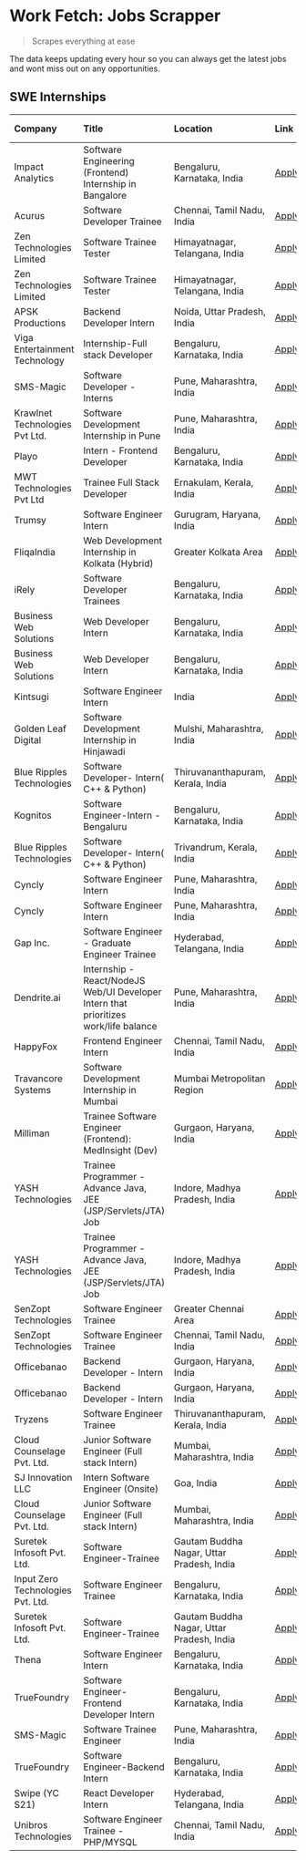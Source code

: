# Work Fetch: Jobs Scrapper
> Scrapes everything at ease

The data keeps updating every hour so you can always get the latest jobs and wont miss out on any opportunities.

## SWE Internships
<!--START_SECTION:workfetch-->
| Company                           | Title                                                                                | Location                                  | Link                                                                                                                                                                                                                                                                                                  | Date Posted   |
|:----------------------------------|:-------------------------------------------------------------------------------------|:------------------------------------------|:------------------------------------------------------------------------------------------------------------------------------------------------------------------------------------------------------------------------------------------------------------------------------------------------------|:--------------|
| Impact Analytics                  | Software Engineering (Frontend) Internship in Bangalore                              | Bengaluru, Karnataka, India               | [Apply](https://in.linkedin.com/jobs/view/software-engineering-frontend-internship-in-bangalore-at-impact-analytics-3872535077?position=7&pageNum=0&refId=KSEJWayS8o%2Bjlm51iQP8NQ%3D%3D&trackingId=vDIcRgFLe71YhnMgSD6nPg%3D%3D&trk=public_jobs_jserp-result_search-card)                            | 2024-03-26    |
| Acurus                            | Software Developer Trainee                                                           | Chennai, Tamil Nadu, India                | [Apply](https://in.linkedin.com/jobs/view/software-developer-trainee-at-acurus-3871400616?position=19&pageNum=0&refId=KSEJWayS8o%2Bjlm51iQP8NQ%3D%3D&trackingId=lLeyTmfXtZf4KNjdZfb5UQ%3D%3D&trk=public_jobs_jserp-result_search-card)                                                                | 2024-03-26    |
| Zen Technologies Limited          | Software Trainee Tester                                                              | Himayatnagar, Telangana, India            | [Apply](https://in.linkedin.com/jobs/view/software-trainee-tester-at-zen-technologies-limited-3872100214?position=31&pageNum=0&refId=KSEJWayS8o%2Bjlm51iQP8NQ%3D%3D&trackingId=mOQBD5juOEFLQMxmIyGk3w%3D%3D&trk=public_jobs_jserp-result_search-card)                                                 | 2024-03-26    |
| Zen Technologies Limited          | Software Trainee Tester                                                              | Himayatnagar, Telangana, India            | [Apply](https://in.linkedin.com/jobs/view/software-trainee-tester-at-zen-technologies-limited-3872100214?position=6&pageNum=2&refId=h4bomqrrv6GWEyY1VJjGyg%3D%3D&trackingId=4gXjpPJHkcnFU%2BnmgL2mqw%3D%3D&trk=public_jobs_jserp-result_search-card)                                                  | 2024-03-26    |
| APSK Productions                  | Backend Developer Intern                                                             | Noida, Uttar Pradesh, India               | [Apply](https://in.linkedin.com/jobs/view/backend-developer-intern-at-apsk-productions-3866977403?position=48&pageNum=0&refId=KSEJWayS8o%2Bjlm51iQP8NQ%3D%3D&trackingId=i%2FzX9y5HtYuauOURZNdvKw%3D%3D&trk=public_jobs_jserp-result_search-card)                                                      | 2024-03-25    |
| Viga Entertainment Technology     | Internship-Full stack Developer                                                      | Bengaluru, Karnataka, India               | [Apply](https://in.linkedin.com/jobs/view/internship-full-stack-developer-at-viga-entertainment-technology-3870669789?position=54&pageNum=0&refId=KSEJWayS8o%2Bjlm51iQP8NQ%3D%3D&trackingId=BM10cJEKtGkxsWbDfrnb8g%3D%3D&trk=public_jobs_jserp-result_search-card)                                    | 2024-03-25    |
| SMS-Magic                         | Software Developer -Interns                                                          | Pune, Maharashtra, India                  | [Apply](https://in.linkedin.com/jobs/view/software-developer-interns-at-sms-magic-3868627682?position=45&pageNum=0&refId=KSEJWayS8o%2Bjlm51iQP8NQ%3D%3D&trackingId=O3MKZ5YxEC1ccQ9u6gGCXw%3D%3D&trk=public_jobs_jserp-result_search-card)                                                             | 2024-03-24    |
| Krawlnet Technologies Pvt Ltd.    | Software Development Internship in Pune                                              | Pune, Maharashtra, India                  | [Apply](https://in.linkedin.com/jobs/view/software-development-internship-in-pune-at-krawlnet-technologies-pvt-ltd-3868318801?position=5&pageNum=0&refId=KSEJWayS8o%2Bjlm51iQP8NQ%3D%3D&trackingId=5Fj5uZQwFsZ0ThbCLHWiAA%3D%3D&trk=public_jobs_jserp-result_search-card)                             | 2024-03-22    |
| Playo                             | Intern - Frontend Developer                                                          | Bengaluru, Karnataka, India               | [Apply](https://in.linkedin.com/jobs/view/intern-frontend-developer-at-playo-3864131172?position=12&pageNum=0&refId=KSEJWayS8o%2Bjlm51iQP8NQ%3D%3D&trackingId=gugaD8tK%2FDrJOlPIAFYOxw%3D%3D&trk=public_jobs_jserp-result_search-card)                                                                | 2024-03-22    |
| MWT Technologies Pvt Ltd          | Trainee Full Stack Developer                                                         | Ernakulam, Kerala, India                  | [Apply](https://in.linkedin.com/jobs/view/trainee-full-stack-developer-at-mwt-technologies-pvt-ltd-3863344037?position=14&pageNum=0&refId=KSEJWayS8o%2Bjlm51iQP8NQ%3D%3D&trackingId=tg0v8fO93Ej518wqR%2Bl3Mg%3D%3D&trk=public_jobs_jserp-result_search-card)                                          | 2024-03-20    |
| Trumsy                            | Software Engineer Intern                                                             | Gurugram, Haryana, India                  | [Apply](https://in.linkedin.com/jobs/view/software-engineer-intern-at-trumsy-3864795201?position=52&pageNum=0&refId=KSEJWayS8o%2Bjlm51iQP8NQ%3D%3D&trackingId=xky1S8zNJVxcbaAtc%2FauZQ%3D%3D&trk=public_jobs_jserp-result_search-card)                                                                | 2024-03-20    |
| FliqaIndia                        | Web Development Internship in Kolkata (Hybrid)                                       | Greater Kolkata Area                      | [Apply](https://in.linkedin.com/jobs/view/web-development-internship-in-kolkata-hybrid-at-fliqaindia-3864372048?position=55&pageNum=0&refId=KSEJWayS8o%2Bjlm51iQP8NQ%3D%3D&trackingId=MWMKhl2s68xrUWi9rZNfBw%3D%3D&trk=public_jobs_jserp-result_search-card)                                          | 2024-03-19    |
| iRely                             | Software Developer Trainees                                                          | Bengaluru, Karnataka, India               | [Apply](https://in.linkedin.com/jobs/view/software-developer-trainees-at-irely-3860566039?position=3&pageNum=0&refId=KSEJWayS8o%2Bjlm51iQP8NQ%3D%3D&trackingId=NC%2FR6iWLqz0j7g%2B5BQn7mg%3D%3D&trk=public_jobs_jserp-result_search-card)                                                             | 2024-03-18    |
| Business Web Solutions            | Web Developer Intern                                                                 | Bengaluru, Karnataka, India               | [Apply](https://in.linkedin.com/jobs/view/web-developer-intern-at-business-web-solutions-3860721170?position=33&pageNum=0&refId=KSEJWayS8o%2Bjlm51iQP8NQ%3D%3D&trackingId=Xnch0bw2pgf2JVI8biPpUQ%3D%3D&trk=public_jobs_jserp-result_search-card)                                                      | 2024-03-17    |
| Business Web Solutions            | Web Developer Intern                                                                 | Bengaluru, Karnataka, India               | [Apply](https://in.linkedin.com/jobs/view/web-developer-intern-at-business-web-solutions-3860721170?position=8&pageNum=2&refId=h4bomqrrv6GWEyY1VJjGyg%3D%3D&trackingId=Jd%2Fi4GBDoV3sOQunHn%2FjXQ%3D%3D&trk=public_jobs_jserp-result_search-card)                                                     | 2024-03-17    |
| Kintsugi                          | Software Engineer Intern                                                             | India                                     | [Apply](https://in.linkedin.com/jobs/view/software-engineer-intern-at-kintsugi-3857074071?position=43&pageNum=0&refId=KSEJWayS8o%2Bjlm51iQP8NQ%3D%3D&trackingId=HsNIokeOyJsZFlpyue8FXw%3D%3D&trk=public_jobs_jserp-result_search-card)                                                                | 2024-03-16    |
| Golden Leaf Digital               | Software Development Internship in Hinjawadi                                         | Mulshi, Maharashtra, India                | [Apply](https://in.linkedin.com/jobs/view/software-development-internship-in-hinjawadi-at-golden-leaf-digital-3858085305?position=16&pageNum=0&refId=KSEJWayS8o%2Bjlm51iQP8NQ%3D%3D&trackingId=7Rw8263QxMTrgmC4r%2FSTyg%3D%3D&trk=public_jobs_jserp-result_search-card)                               | 2024-03-15    |
| Blue Ripples Technologies         | Software Developer- Intern( C++ & Python)                                            | Thiruvananthapuram, Kerala, India         | [Apply](https://in.linkedin.com/jobs/view/software-developer-intern-c%2B%2B-python-at-blue-ripples-technologies-3855594494?position=23&pageNum=0&refId=KSEJWayS8o%2Bjlm51iQP8NQ%3D%3D&trackingId=qt80bCLw8cOTsQP7y8mPGA%3D%3D&trk=public_jobs_jserp-result_search-card)                               | 2024-03-14    |
| Kognitos                          | Software Engineer-Intern -Bengaluru                                                  | Bengaluru, Karnataka, India               | [Apply](https://in.linkedin.com/jobs/view/software-engineer-intern-bengaluru-at-kognitos-3855361239?position=9&pageNum=0&refId=KSEJWayS8o%2Bjlm51iQP8NQ%3D%3D&trackingId=njdmVRGnhQ35jZg7%2BoPuiA%3D%3D&trk=public_jobs_jserp-result_search-card)                                                     | 2024-03-13    |
| Blue Ripples Technologies         | Software Developer- Intern( C++  & Python)                                           | Trivandrum, Kerala, India                 | [Apply](https://in.linkedin.com/jobs/view/software-developer-intern-c%2B%2B-python-at-blue-ripples-technologies-3856150730?position=24&pageNum=0&refId=KSEJWayS8o%2Bjlm51iQP8NQ%3D%3D&trackingId=ctVdSCPg6MDXe6BNmWUfcA%3D%3D&trk=public_jobs_jserp-result_search-card)                               | 2024-03-13    |
| Cyncly                            | Software Engineer Intern                                                             | Pune, Maharashtra, India                  | [Apply](https://in.linkedin.com/jobs/view/software-engineer-intern-at-cyncly-3853990178?position=28&pageNum=0&refId=KSEJWayS8o%2Bjlm51iQP8NQ%3D%3D&trackingId=5fRsUCFXpMcB2jtjHGamnQ%3D%3D&trk=public_jobs_jserp-result_search-card)                                                                  | 2024-03-13    |
| Cyncly                            | Software Engineer Intern                                                             | Pune, Maharashtra, India                  | [Apply](https://in.linkedin.com/jobs/view/software-engineer-intern-at-cyncly-3853990178?position=3&pageNum=2&refId=h4bomqrrv6GWEyY1VJjGyg%3D%3D&trackingId=q2a4NlyWzhuE%2B7krJ4KZAA%3D%3D&trk=public_jobs_jserp-result_search-card)                                                                   | 2024-03-13    |
| Gap Inc.                          | Software Engineer - Graduate Engineer Trainee                                        | Hyderabad, Telangana, India               | [Apply](https://in.linkedin.com/jobs/view/software-engineer-graduate-engineer-trainee-at-gap-inc-3853818960?position=8&pageNum=0&refId=KSEJWayS8o%2Bjlm51iQP8NQ%3D%3D&trackingId=g%2BcjX5aoS5eqI7hBXIb7Hw%3D%3D&trk=public_jobs_jserp-result_search-card)                                             | 2024-03-12    |
| Dendrite.ai                       | Internship - React/NodeJS Web/UI Developer Intern that prioritizes work/life balance | Pune, Maharashtra, India                  | [Apply](https://in.linkedin.com/jobs/view/internship-react-nodejs-web-ui-developer-intern-that-prioritizes-work-life-balance-at-dendrite-ai-3853583200?position=39&pageNum=0&refId=KSEJWayS8o%2Bjlm51iQP8NQ%3D%3D&trackingId=itQYviKjtcNI0iw%2FqG3mdQ%3D%3D&trk=public_jobs_jserp-result_search-card) | 2024-03-12    |
| HappyFox                          | Frontend Engineer Intern                                                             | Chennai, Tamil Nadu, India                | [Apply](https://in.linkedin.com/jobs/view/frontend-engineer-intern-at-happyfox-3848357951?position=49&pageNum=0&refId=KSEJWayS8o%2Bjlm51iQP8NQ%3D%3D&trackingId=71yNXmT2WpCpeVvEWDLxiA%3D%3D&trk=public_jobs_jserp-result_search-card)                                                                | 2024-03-07    |
| Travancore Systems                | Software Development Internship in Mumbai                                            | Mumbai Metropolitan Region                | [Apply](https://in.linkedin.com/jobs/view/software-development-internship-in-mumbai-at-travancore-systems-3847706952?position=50&pageNum=0&refId=KSEJWayS8o%2Bjlm51iQP8NQ%3D%3D&trackingId=Kacugw9M8dybAFCAplHZfw%3D%3D&trk=public_jobs_jserp-result_search-card)                                     | 2024-03-05    |
| Milliman                          | Trainee Software Engineer (Frontend): MedInsight (Dev)                               | Gurgaon, Haryana, India                   | [Apply](https://in.linkedin.com/jobs/view/trainee-software-engineer-frontend-medinsight-dev-at-milliman-3792874280?position=11&pageNum=0&refId=KSEJWayS8o%2Bjlm51iQP8NQ%3D%3D&trackingId=IHj%2BqFFSg6fsJhLKu17Cvw%3D%3D&trk=public_jobs_jserp-result_search-card)                                     | 2024-03-01    |
| YASH Technologies                 | Trainee Programmer - Advance Java, JEE (JSP/Servlets/JTA) Job                        | Indore, Madhya Pradesh, India             | [Apply](https://in.linkedin.com/jobs/view/trainee-programmer-advance-java-jee-jsp-servlets-jta-job-at-yash-technologies-3811759183?position=27&pageNum=0&refId=KSEJWayS8o%2Bjlm51iQP8NQ%3D%3D&trackingId=sXC7RubxpqjDyZVfsV0vLA%3D%3D&trk=public_jobs_jserp-result_search-card)                       | 2024-02-13    |
| YASH Technologies                 | Trainee Programmer - Advance Java, JEE (JSP/Servlets/JTA) Job                        | Indore, Madhya Pradesh, India             | [Apply](https://in.linkedin.com/jobs/view/trainee-programmer-advance-java-jee-jsp-servlets-jta-job-at-yash-technologies-3811759183?position=2&pageNum=2&refId=h4bomqrrv6GWEyY1VJjGyg%3D%3D&trackingId=zZnwDdc%2BH1izL3EtK9dtLg%3D%3D&trk=public_jobs_jserp-result_search-card)                        | 2024-02-13    |
| SenZopt Technologies              | Software Engineer Trainee                                                            | Greater Chennai Area                      | [Apply](https://in.linkedin.com/jobs/view/software-engineer-trainee-at-senzopt-technologies-3827688781?position=40&pageNum=0&refId=KSEJWayS8o%2Bjlm51iQP8NQ%3D%3D&trackingId=G%2BUPGIkUO3kE9D8FyO7I%2Fg%3D%3D&trk=public_jobs_jserp-result_search-card)                                               | 2024-02-12    |
| SenZopt Technologies              | Software Engineer Trainee                                                            | Chennai, Tamil Nadu, India                | [Apply](https://in.linkedin.com/jobs/view/software-engineer-trainee-at-senzopt-technologies-3827686880?position=59&pageNum=0&refId=KSEJWayS8o%2Bjlm51iQP8NQ%3D%3D&trackingId=hAMry%2B5dGmNBtHip2tXS5Q%3D%3D&trk=public_jobs_jserp-result_search-card)                                                 | 2024-02-12    |
| Officebanao                       | Backend Developer - Intern                                                           | Gurgaon, Haryana, India                   | [Apply](https://in.linkedin.com/jobs/view/backend-developer-intern-at-officebanao-3814263731?position=35&pageNum=0&refId=KSEJWayS8o%2Bjlm51iQP8NQ%3D%3D&trackingId=bIXK%2F%2BHSnbsHlVzI9f07cA%3D%3D&trk=public_jobs_jserp-result_search-card)                                                         | 2024-01-31    |
| Officebanao                       | Backend Developer - Intern                                                           | Gurgaon, Haryana, India                   | [Apply](https://in.linkedin.com/jobs/view/backend-developer-intern-at-officebanao-3814263731?position=10&pageNum=2&refId=h4bomqrrv6GWEyY1VJjGyg%3D%3D&trackingId=d7Odioc2actUFElKNE0tSA%3D%3D&trk=public_jobs_jserp-result_search-card)                                                               | 2024-01-31    |
| Tryzens                           | Software Engineer Trainee                                                            | Thiruvananthapuram, Kerala, India         | [Apply](https://in.linkedin.com/jobs/view/software-engineer-trainee-at-tryzens-3809363491?position=42&pageNum=0&refId=KSEJWayS8o%2Bjlm51iQP8NQ%3D%3D&trackingId=XhlI%2B57znKb9aZNZq8Bbcg%3D%3D&trk=public_jobs_jserp-result_search-card)                                                              | 2024-01-18    |
| Cloud Counselage Pvt. Ltd.        | Junior Software Engineer (Full stack Intern)                                         | Mumbai, Maharashtra, India                | [Apply](https://in.linkedin.com/jobs/view/junior-software-engineer-full-stack-intern-at-cloud-counselage-pvt-ltd-3803132814?position=34&pageNum=0&refId=KSEJWayS8o%2Bjlm51iQP8NQ%3D%3D&trackingId=jiG3rhKWLLxeWUwi2W3IGA%3D%3D&trk=public_jobs_jserp-result_search-card)                              | 2024-01-11    |
| SJ Innovation LLC                 | Intern Software Engineer (Onsite)                                                    | Goa, India                                | [Apply](https://in.linkedin.com/jobs/view/intern-software-engineer-onsite-at-sj-innovation-llc-3799959011?position=51&pageNum=0&refId=KSEJWayS8o%2Bjlm51iQP8NQ%3D%3D&trackingId=Y%2F%2B%2B%2F8vvPamJhIrB2ZyIoA%3D%3D&trk=public_jobs_jserp-result_search-card)                                        | 2024-01-11    |
| Cloud Counselage Pvt. Ltd.        | Junior Software Engineer (Full stack Intern)                                         | Mumbai, Maharashtra, India                | [Apply](https://in.linkedin.com/jobs/view/junior-software-engineer-full-stack-intern-at-cloud-counselage-pvt-ltd-3803132814?position=9&pageNum=2&refId=h4bomqrrv6GWEyY1VJjGyg%3D%3D&trackingId=YYXISXjcbTVq7EzSpzjeQw%3D%3D&trk=public_jobs_jserp-result_search-card)                                 | 2024-01-11    |
| Suretek Infosoft Pvt. Ltd.        | Software Engineer-Trainee                                                            | Gautam Buddha Nagar, Uttar Pradesh, India | [Apply](https://in.linkedin.com/jobs/view/software-engineer-trainee-at-suretek-infosoft-pvt-ltd-3800934643?position=29&pageNum=0&refId=KSEJWayS8o%2Bjlm51iQP8NQ%3D%3D&trackingId=K95Lx07CS0GPhlZ57ASlSA%3D%3D&trk=public_jobs_jserp-result_search-card)                                               | 2024-01-09    |
| Input Zero Technologies Pvt. Ltd. | Software Engineer Trainee                                                            | Bengaluru, Karnataka, India               | [Apply](https://in.linkedin.com/jobs/view/software-engineer-trainee-at-input-zero-technologies-pvt-ltd-3800927643?position=37&pageNum=0&refId=KSEJWayS8o%2Bjlm51iQP8NQ%3D%3D&trackingId=oVlJE40TIVh1Aw01W9wjDw%3D%3D&trk=public_jobs_jserp-result_search-card)                                        | 2024-01-09    |
| Suretek Infosoft Pvt. Ltd.        | Software Engineer-Trainee                                                            | Gautam Buddha Nagar, Uttar Pradesh, India | [Apply](https://in.linkedin.com/jobs/view/software-engineer-trainee-at-suretek-infosoft-pvt-ltd-3800934643?position=4&pageNum=2&refId=h4bomqrrv6GWEyY1VJjGyg%3D%3D&trackingId=sFFQinoooBLhOmJy6WHwfg%3D%3D&trk=public_jobs_jserp-result_search-card)                                                  | 2024-01-09    |
| Thena                             | Software Engineer Intern                                                             | Bengaluru, Karnataka, India               | [Apply](https://in.linkedin.com/jobs/view/software-engineer-intern-at-thena-3778731751?position=22&pageNum=0&refId=KSEJWayS8o%2Bjlm51iQP8NQ%3D%3D&trackingId=kN%2B3Sg%2B03SzNKOz0N8mKeg%3D%3D&trk=public_jobs_jserp-result_search-card)                                                               | 2023-12-05    |
| TrueFoundry                       | Software Engineer- Frontend Developer Intern                                         | Bengaluru, Karnataka, India               | [Apply](https://in.linkedin.com/jobs/view/software-engineer-frontend-developer-intern-at-truefoundry-3790095058?position=21&pageNum=0&refId=KSEJWayS8o%2Bjlm51iQP8NQ%3D%3D&trackingId=egxHrHR27vjPmd4MovkJsA%3D%3D&trk=public_jobs_jserp-result_search-card)                                          | 2023-11-24    |
| SMS-Magic                         | Software Trainee Engineer                                                            | Pune, Maharashtra, India                  | [Apply](https://in.linkedin.com/jobs/view/software-trainee-engineer-at-sms-magic-3761409781?position=36&pageNum=0&refId=KSEJWayS8o%2Bjlm51iQP8NQ%3D%3D&trackingId=9H3ElCf8WDEQS%2Bj5WFz2wQ%3D%3D&trk=public_jobs_jserp-result_search-card)                                                            | 2023-11-16    |
| TrueFoundry                       | Software Engineer-Backend Intern                                                     | Bengaluru, Karnataka, India               | [Apply](https://in.linkedin.com/jobs/view/software-engineer-backend-intern-at-truefoundry-3779508170?position=38&pageNum=0&refId=KSEJWayS8o%2Bjlm51iQP8NQ%3D%3D&trackingId=M5RqlWHFe72tLBFCgeCvMQ%3D%3D&trk=public_jobs_jserp-result_search-card)                                                     | 2023-11-10    |
| Swipe (YC S21)                    | React Developer Intern                                                               | Hyderabad, Telangana, India               | [Apply](https://in.linkedin.com/jobs/view/react-developer-intern-at-swipe-yc-s21-3737600089?position=25&pageNum=0&refId=KSEJWayS8o%2Bjlm51iQP8NQ%3D%3D&trackingId=lxtZZ1isA97lW38KEZsq5A%3D%3D&trk=public_jobs_jserp-result_search-card)                                                              | 2023-10-13    |
| Unibros Technologies              | Software Engineer Trainee - PHP/MYSQL                                                | Chennai, Tamil Nadu, India                | [Apply](https://in.linkedin.com/jobs/view/software-engineer-trainee-php-mysql-at-unibros-technologies-3656599241?position=44&pageNum=0&refId=KSEJWayS8o%2Bjlm51iQP8NQ%3D%3D&trackingId=4JvKio4etmnnwDZ7ym8%2BmQ%3D%3D&trk=public_jobs_jserp-result_search-card)                                       | 2023-06-12    |
<!--END_SECTION:workfetch-->
